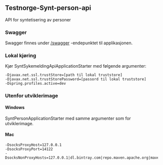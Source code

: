 ## Testnorge-Synt-person-api
API for syntetisering av personer

### Swagger
Swagger finnes under [/swagger](https://testnorge-synt-person-api.dev.adeo.no/swagger) -endepunktet til applikasjonen.

### Lokal kjøring
Kjør SyntSykemeldingApiApplicationStarter med følgende argumenter:
```
-Djavax.net.ssl.trustStore=[path til lokal truststore]
-Djavax.net.ssl.trustStorePassword=[passord til lokal truststore]
-Dspring.profiles.active=dev
```
 
 ### Utenfor utviklerimage
 
 #### Windows
SyntPersonApplicationStarter med samme argumenter som for utviklerimage.
   
 #### Mac
```
-DsocksProxyHost=127.0.0.1
-DsocksProxyPort=14122
-DsocksNonProxyHosts=127.0.0.1|dl.bintray.com|repo.maven.apache.org|maven.adeo.no|packages.confluent.io|confluent.io|maven.xwiki.org|maven.repository.redhat.com
```